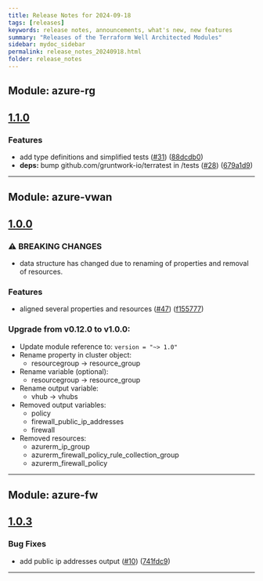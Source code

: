 ```yaml
---
title: Release Notes for 2024-09-18
tags: [releases]
keywords: release notes, announcements, what's new, new features
summary: "Releases of the Terraform Well Architected Modules"
sidebar: mydoc_sidebar
permalink: release_notes_20240918.html
folder: release_notes
---
```


## Module: azure-rg
## [1.1.0](https://github.com/CloudNationHQ/terraform-azure-rg/releases/tag/v1.1.0)


### Features

* add type definitions and simplified tests ([#31](https://github.com/CloudNationHQ/terraform-azure-rg/issues/31)) ([88dcdb0](https://github.com/CloudNationHQ/terraform-azure-rg/commit/88dcdb0fe19752ccdcdc9116ff956444209cb929))
* **deps:** bump github.com/gruntwork-io/terratest in /tests ([#28](https://github.com/CloudNationHQ/terraform-azure-rg/issues/28)) ([679a1d9](https://github.com/CloudNationHQ/terraform-azure-rg/commit/679a1d9b6cf658e81e6efaa90c66c440c7befa53))

---

## Module: azure-vwan
## [1.0.0](https://github.com/CloudNationHQ/terraform-azure-vwan/releases/tag/v1.0.0)


### ⚠ BREAKING CHANGES

* data structure has changed due to renaming of properties and removal of resources.

### Features

* aligned several properties and resources ([#47](https://github.com/CloudNationHQ/terraform-azure-vwan/issues/47)) ([f155777](https://github.com/CloudNationHQ/terraform-azure-vwan/commit/f1557774ee77f369689b86dff4818ab3a639b46d))

### Upgrade from v0.12.0 to v1.0.0:

- Update module reference to: `version = "~> 1.0"`
- Rename property in cluster object:
  - resourcegroup -> resource_group
- Rename variable (optional):
  - resourcegroup -> resource_group
- Rename output variable:
  - vhub -> vhubs
- Removed output variables:
  - policy
  - firewall_public_ip_addresses
  - firewall
- Removed resources:
  - azurerm_ip_group
  - azurerm_firewall_policy_rule_collection_group
  - azurerm_firewall_policy

---

## Module: azure-fw
## [1.0.3](https://github.com/CloudNationHQ/terraform-azure-fw/releases/tag/v1.0.3)


### Bug Fixes

* add public ip addresses output ([#10](https://github.com/CloudNationHQ/terraform-azure-fw/issues/10)) ([741fdc9](https://github.com/CloudNationHQ/terraform-azure-fw/commit/741fdc923c06c0ff2324eded82740e8a9dfc6f93))

---

